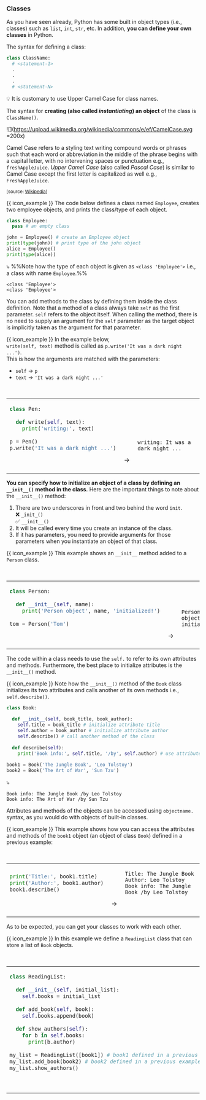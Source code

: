 ### Classes

As you have seen already, Python has some built in object types (i.e., classes) such as `list`, `int`, `str`, etc. In addition, **you can define your own classes** in Python.

The syntax for defining a class:
```python
class ClassName:
  # <statement-1>
  .
  .
  .
  # <statement-N>
```
:bulb: It is customary to use <trigger trigger="click" for="modal:classes-camelcase">Upper Camel Case</trigger> for class names.

The syntax for **creating (also called _instantiating_) an object** of the class is `ClassName()`.

<modal title="CamelCase" id="modal:classes-camelcase">

![](https://upload.wikimedia.org/wikipedia/commons/e/ef/CamelCase.svg =200x)<br>

Camel Case refers to a styling text writing compound words or phrases such that each word or abbreviation in the middle of the phrase begins with a capital letter, with no intervening spaces or punctuation e.g., `freshAppleJuice`. _Upper Camel Case_ (also called _Pascal Case_) is similar to Camel Case except the first letter is capitalized as well e.g., `FreshAppleJuice`.

<sub>[source: [Wikipedia](https://en.wikipedia.org/wiki/Camel_case)]</sub>
</modal>

<tip-box> 

{{ icon_example }} The code below defines a class named `Employee`, creates two employee objects, and prints the class/type of each object.

```python
class Employee:
  pass # an empty class

john = Employee() # create an Employee object
print(type(john)) # print type of the john object
alice = Employee()
print(type(alice))
```
:arrow_heading_down: %%Note how the type of each object is given as `<class 'Employee'>` i.e., a class with name `Employee`.%%
```
<class 'Employee'>
<class 'Employee'>
```
</tip-box>

You can add methods to the class by defining them inside the class definition. Note that a method of a class always take `self` as the first parameter. `self` refers to the object itself. When calling the method, there is no need to supply an argument for the `self` parameter as the target object is implicitly taken as the argument for that parameter.

<tip-box> 

{{ icon_example }} In the example below,<br>
`write(self, text)` method is called as `p.write('It was a dark night ...')`.<br>
This is how the arguments are matched with the parameters: 
* `self` → `p`
* `text` → `'It was a dark night ...'`

<table> 
<tr>
  <td>

```python
class Pen:
  
  def write(self, text):
    print('writing:', text)
    
p = Pen()
p.write('It was a dark night ...')
```
  </td>
  <td valign="bottom">&nbsp;→&nbsp;<br><br></td>
  <td valign="bottom">

```
writing: It was a dark night ...
```
  </td>
</tr>
</table>

</tip-box>

**You can specify how to initialize an object of a class by defining an `__init__()` method in the class.** Here are the important things to note about the `__init__()` method: 
1. There are two underscores in front and two behind the word `init`.<br>
   :x: `_init_()`<br>
   :white_check_mark: `__init__()`
1. It will be called every time you create an instance of the class.
1. If it has parameters, you need to provide arguments for those parameters when you instantiate an object of that class.

<tip-box> 

{{ icon_example }} This example shows an `__init__` method added to a `Person` class.

<table> 
<tr>
  <td>

```python
class Person:
  
  def __init__(self, name):
    print('Person object', name, 'initialized!')
    
tom = Person('Tom')
```
  </td>
  <td valign="bottom">&nbsp;→&nbsp;<br><br></td>
  <td valign="bottom">

```
Person object Tom initialized!
```
  </td>
</tr>
</table>
</tip-box>

The code within a class needs to use the `self.` to refer to its own attributes and methods. Furthermore, the best place to initialize attributes is the `__init__()` method.

<tip-box> 

{{ icon_example }} Note how the `__init__()` method of the `Book` class initializes its two attributes and calls another of its own methods i.e., `self.describe()`.

```python
class Book:
  
  def __init__(self, book_title, book_author):
    self.title = book_title # initialize attribute title
    self.author = book_author # initialize attribute author
    self.describe() # call another method of the class
    
  def describe(self):
    print('Book info:', self.title, '/by', self.author) # use attributes of the class
    
book1 = Book('The Jungle Book', 'Leo Tolstoy')
book2 = Book('The Art of War', 'Sun Tzu')
```
:arrow_heading_down:
```
Book info: The Jungle Book /by Leo Tolstoy
Book info: The Art of War /by Sun Tzu
```
</tip-box>

Attributes and methods of the objects can be accessed using `objectname.` syntax, as you would do with objects of built-in classes.

<tip-box> 

{{ icon_example }} This example shows how you can access the attributes and methods of the `book1` object (an object of class `Book`) defined in a previous example:

<table> 
<tr>
  <td>

```python
print('Title:', book1.title) 
print('Author:', book1.author)
book1.describe()
```
  </td>
  <td valign="bottom">&nbsp;→&nbsp;<br><br></td>
  <td valign="bottom">

```
Title: The Jungle Book
Author: Leo Tolstoy
Book info: The Jungle Book /by Leo Tolstoy
```
  </td>
</tr>
</table>

</tip-box>

As to be expected, you can get your classes to work with each other.

<tip-box> 

{{ icon_example }} In this example we define a `ReadingList` class that can store a list of `Book` objects.
<table> 
<tr>
  <td>

```python
class ReadingList:
  
  def __init__(self, initial_list):
    self.books = initial_list
    
  def add_book(self, book):
    self.books.append(book)
    
  def show_authors(self):
    for b in self.books:
      print(b.author)
      
my_list = ReadingList([book1]) # book1 defined in a previous example 
my_list.add_book(book2) # book2 defined in a previous example
my_list.show_authors()
```
  </td>
  <td valign="bottom">&nbsp;→&nbsp;<br><br></td>
  <td valign="bottom">

```
Leo Tolstoy
Sun Tzu
```
  </td>
</tr>
</table>

</tip-box>

<panel type="danger" header=":muscle: Exercise: Create `StockItem` Class" expanded no-close>
  <include src="e-createStockItemClass.md" />
</panel><p/>